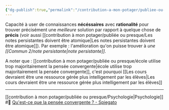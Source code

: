 ```yaml
---
{"dg-publish":true,"permalink":"/contribution-a-mon-potager/publiee-ou-presque/pensee-convergente/"}
---
```


Capacité à user de connaissances **nécéssaires** avec **rationalité** pour trouver précisément une *meilleure* solution par rapport à quelque chose de **précis** (voir aussi [[contribution à mon potager/publiée ou presque/Les notes persistantes doivent être atomique\|Les notes persistantes doivent être atomique]]).
Par exemple : l'amélioration qu'on puisse trouver à *une [[Commun 2/note persistante\|note persistante]]*.

A noter que : [[contribution à mon potager/publiée ou presque/école utilise trop majoritairement la pensée convergente\|école utilise trop majoritairement la pensée convergente]], c'est pourquoi [[Les cours devraient être une ressource gérée plus intelligement par les élèves\|Les cours devraient être une ressource gérée plus intelligement par les élèves]]

---
[[contribution à mon potager/publiée ou presque/Psychologie\|Psychologie]] #🌲 
[Qu'est-ce que la pensée convergente ? - Spiegato](https://spiegato.com/fr/quest-ce-que-la-pensee-convergente)